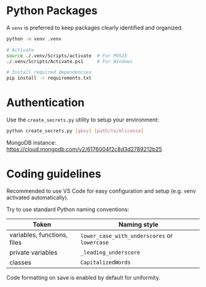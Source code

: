 # Python Packages

A `venv` is preferred to keep packages clearly identified and organized.

```sh
python -m venv .venv

# Activate
source ./.venv/Scripts/activate  # For POSIX
./.venv/Scripts/Activate.ps1     # For Windows

# Install required dependencies
pip install -r requirements.txt
```

# Authentication

Use the `create_secrets.py` utility to setup your environment:

```sh
python create_secrets.py [gkey] [path/to/mlicense]
```

MongoDB instance: https://cloud.mongodb.com/v2/6176004f2c8d3d2789212b25

# Coding guidelines

Recommended to use VS Code for easy configuration and setup (e.g. venv activated automatically).

Try to use standard Python naming conventions:

Token | Naming style
--- | ---
variables, functions, files | `lower_case_with_underscores` or `lowercase`
private variables | `_leading_underscore`
classes | `CapitalizedWords`

Code formatting on save is enabled by default for uniformity.

